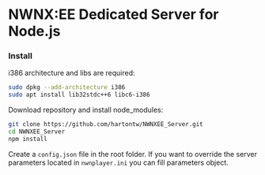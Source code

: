 # NWNX:EE Dedicated Server for Node.js

### Install

i386 architecture and libs are required:
```bash
sudo dpkg --add-architecture i386
sudo apt install lib32stdc++6 libc6-i386
```

Download repository and install node_modules:
```bash
git clone https://github.com/hartontw/NWNXEE_Server.git
cd NWNXEE_Server
npm install
```

Create a ```config.json``` file in the root folder. If you want to override the server parameters located in ```nwnplayer.ini``` you can fill parameters object.